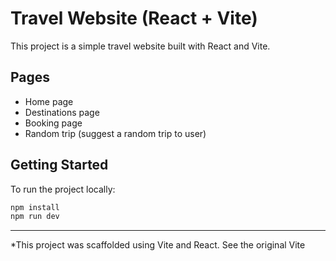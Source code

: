 # Travel Website (React + Vite)

This project is a simple travel website built with React and Vite.

## Pages

- Home page
- Destinations page
- Booking page
- Random trip (suggest a random trip to user)

## Getting Started

To run the project locally:

```bash
npm install
npm run dev
```

---
*This project was scaffolded using Vite and React. See the original Vite